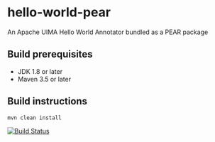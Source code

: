 # hello-world-pear

An Apache UIMA Hello World Annotator bundled as a PEAR package

## Build prerequisites

- JDK 1.8 or later
- Maven 3.5 or later

## Build instructions
    mvn clean install
    

[![Build Status](https://travis-ci.com/cgaege/hello-world-pear.svg?branch=master)](https://travis-ci.com/cgaege/hello-world-pear)
